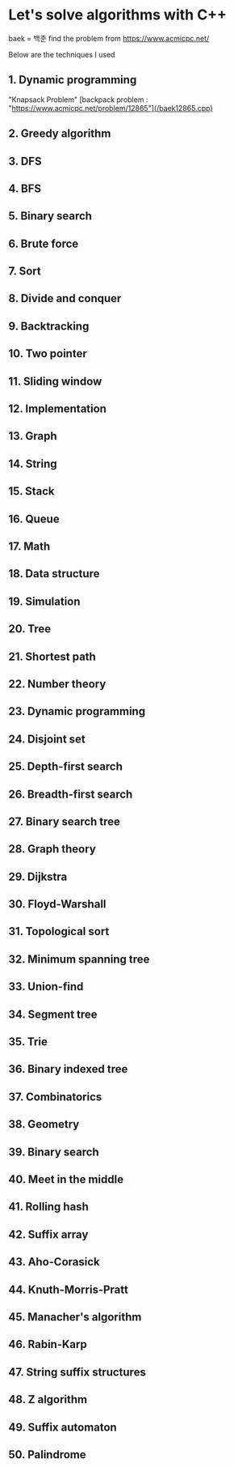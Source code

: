 # Let's solve algorithms with C++
baek = 백준 
find the problem from https://www.acmicpc.net/

Below are the techniques I used


## 1. Dynamic programming
"Knapsack Problem"
[backpack problem : "https://www.acmicpc.net/problem/12865"](/baek12865.cpp)
## 2. Greedy algorithm
## 3. DFS
## 4. BFS
## 5. Binary search
## 6. Brute force
## 7. Sort
## 8. Divide and conquer
## 9. Backtracking
## 10. Two pointer
## 11. Sliding window
## 12. Implementation
## 13. Graph
## 14. String
## 15. Stack
## 16. Queue
## 17. Math
## 18. Data structure
## 19. Simulation
## 20. Tree
## 21. Shortest path
## 22. Number theory
## 23. Dynamic programming
## 24. Disjoint set
## 25. Depth-first search
## 26. Breadth-first search
## 27. Binary search tree
## 28. Graph theory
## 29. Dijkstra
## 30. Floyd-Warshall
## 31. Topological sort
## 32. Minimum spanning tree
## 33. Union-find
## 34. Segment tree
## 35. Trie
## 36. Binary indexed tree
## 37. Combinatorics
## 38. Geometry
## 39. Binary search
## 40. Meet in the middle
## 41. Rolling hash
## 42. Suffix array
## 43. Aho-Corasick
## 44. Knuth-Morris-Pratt
## 45. Manacher's algorithm
## 46. Rabin-Karp
## 47. String suffix structures
## 48. Z algorithm
## 49. Suffix automaton
## 50. Palindrome